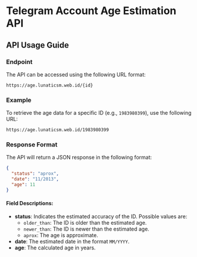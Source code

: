 # Telegram Account Age Estimation API

## API Usage Guide

### Endpoint
The API can be accessed using the following URL format:

```
https://age.lunaticsm.web.id/{id}
```

### Example
To retrieve the age data for a specific ID (e.g., `1983980399`), use the following URL:

```
https://age.lunaticsm.web.id/1983980399
```

### Response Format
The API will return a JSON response in the following format:

```json
{
  "status": "aprox",
  "date": "11/2013",
  "age": 11
}
```

#### Field Descriptions:
- **status**: Indicates the estimated accuracy of the ID. Possible values are:
  - `older_than`: The ID is older than the estimated age.
  - `newer_than`: The ID is newer than the estimated age.
  - `aprox`: The age is approximate.
- **date**: The estimated date in the format `MM/YYYY`.
- **age**: The calculated age in years.
